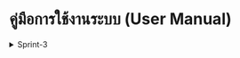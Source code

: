# คู่มือการใช้งานระบบ (User Manual)

<details>
<summary>Sprint-3</summary>

### สร้างประกาศรับสมัครคนเข้าร่วมทำวิจัย
#### วิธีดูข้อมูล  

User - หัวหน้ากลุ่มวิจัย

1. การเข้าสู่ระบบ (Login)

ผู้ใช้ต้องเข้าสู่ระบบก่อนเพื่อใช้งานระบบประกาศรับสมัคร

![alt text](../img/1.png) 
![alt text](../img/2.png)

<br>
<br>

2. การเพิ่มประกาศรับสมัคร

เมื่อเข้าสู่ระบบและมาที่หน้า RESEARCH GROUP หัวหน้ากลุ่มวิจัยสามารถกดปุ่ม เพิ่มการประกาศรับสมัคร เพื่อสร้างประกาศใหม่

![alt text](../img/3.png) 

![alt text](../img/4.png) 
 
<br>
<br>

3. การสร้างประกาศรับสมัคร (Create Application)

หัวหน้ากลุ่มวิจัยสามารถสร้างประกาศรับสมัคร โดยกรอกข้อมูลในแต่ละฟิลด์ดังนี้

![alt text](../img/5.png)

    3.1 เลือกตำแหน่ง (Select Position)

    เลือกตำแหน่งที่เปิดรับสมัคร มี 3 ตัวเลือก: ผู้ช่วยวิจัย (Research Assistant) ปริญญาเอก (Ph.D.) นักวิจัยหลังปริญญาเอก (Postdoc)

    เมื่อเลือกแล้ว จะปรากฏฟิลด์เพิ่มเติมสำหรับกรอกรายละเอียด

![alt text](../img/6.png) 

    3.2 กำหนดเวลาปิดรับสมัคร (Application Deadline) เลือกวันที่จากปฏิทิน

    3.3 จำนวนอัตราที่เปิดรับ (Vacancies) กรอกจำนวนตำแหน่งที่เปิดรับสมัคร

    3.4 คุณสมบัติที่ต้องการ (Required Qualifications) ระบุคุณสมบัติที่จำเป็น เช่น ปริญญาเอกในสาขาที่เกี่ยวข้อง, ประสบการณ์วิจัยมากกว่า 3 ปี, ผลงานตีพิมพ์ที่โดดเด่น

    3.5 คุณสมบัติที่พึงประสงค์ (Preferred Qualifications) ระบุคุณสมบัติที่พึงมี เช่น ประสบการณ์การเขียนข้อเสนอโครงการวิจัย, ประสบการณ์สอน

    3.6 เอกสารที่ต้องใช้ในการสมัคร (Required Documents) ประวัติส่วนตัว (CV/Resume)   จดหมายแนะนำตัว (Cover Letter)
    คำชี้แจงเกี่ยวกับงานวิจัย (Research Statement) รายชื่อบุคคลอ้างอิง (References)

    3.7 ช่วงเงินเดือน (Salary Range) กรอกช่วงเงินเดือนที่เสนอให้ และเลือกหน่วยเงินเดือน ได้แก่: รายชั่วโมง (per hour) รายวัน (per day) รายสัปดาห์ (per week) รายเดือน (per month) รายปี (per year) ตามสัญญา (per contract) ตามโครงการ (per project)

    3.8 สถานที่ปฏิบัติงาน (Working Location) ระบุสถานที่ปฏิบัติงาน

    3.9 ข้อมูลติดต่อ (Contact Information)  กรอกข้อมูลผู้ติดต่อ เช่น ชื่อ, อีเมล, หมายเลขโทรศัพท์

![alt text](../img/7.png)

    3.10 วันที่เริ่มงาน (Start Date) เลือกวันที่จากปฏิทิน

    3.11 วันที่สิ้นสุดสัญญา (End Date) เลือกวันที่จากปฏิทิน

    3.12 กระบวนการสมัคร (Application Process) ระบุขั้นตอนการสมัคร เช่น: ส่งใบสมัครผ่านพอร์ทัลออนไลน์ คณะกรรมการคัดกรองเบื้องต้น การสัมภาษณ์รอบแรก การคัดเลือกขั้นสุดท้าย
    
![alt text](../img/8.png)

    3.13 ช่องข้อมูลเพิ่มเติม (Custom Fields) สามารถเพิ่มหัวข้อหรือข้อมูลเพิ่มเติมได้โดยกด Add Custom Field
        Field Label: ชื่อของช่องข้อมูล เช่น ทักษะที่ต้องการ (Required Skills)
        Field Type: เลือกรูปแบบข้อมูล (Short Text, Long Text, Date, Number)
        Field Placeholder: ใส่ข้อความตัวอย่าง เช่น "ระบุทักษะที่จำเป็น เช่น การเขียนโปรแกรม, การวิเคราะห์ข้อมูล"

![alt text](../img/9.png)

    3.14 ช่องข้อมูลสำหรับผู้สมัคร (Custom Application Fields) ผู้สมัครต้องกรอกรายละเอียดตามที่กำหนดจาก Custom Fields

    3.15 รายละเอียดใบสมัคร (Application Details) ใช้เพื่อให้ข้อมูลเกี่ยวกับตำแหน่งงาน โครงการวิจัย หรือข้อกำหนดของใบสมัคร

<br>
<br>

4. การบันทึกและตรวจสอบข้อมูล

หลังจากกรอกรายละเอียดทั้งหมดแล้ว กด Submit เพื่อบันทึกข้อมูล

![alt text](../img/10.png)

![alt text](../img/11.png)

สามารถคลิก View Details เพื่อตรวจสอบข้อมูลที่กรอก

![alt text](../img/12.png)

![alt text](../img/13.png)

หากพบข้อมูลผิดพลาด ให้คลิก Edit เพื่อแก้ไขและกด Update

![alt text](../img/14.png)

![alt text](../img/15.png) 

หากต้องการลบประกาศ กด Delete ได้ 


<br>
<br>

User - all user

1. การดูประกาศรับสมัคร
ไปที่หน้า RESEARCH GROUP

![alt text](../img/1.png) 

![alt text](../img/16.png) 

เห็นประกาศรับสมัครที่แสดงสัญลักษณ์ Open for Application

![alt text](../img/17.png) 

คลิก Details เพื่อดูเนื้อหาของประกาศ

![alt text](../img/18.png)

<br>
<br>

2. การดูรายละเอียดประกาศ

เมื่อเข้ามาที่ Research Group Details จะเห็นรายการ Job Openings พร้อมข้อมูลสรุป

หากต้องการดูรายละเอียดทั้งหมด กด View Details ระบบจะแสดงข้อมูลทั้งหมดที่หัวหน้ากลุ่มวิจัยได้กรอกไว้

![alt text](../img/19.png)

![alt text](../img/20.png)


<br>
<br>
</details>
